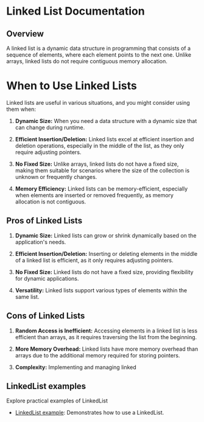 # Linked List Documentation

## Overview

A linked list is a dynamic data structure in programming that consists of a sequence of elements, where each element points to the next one. Unlike arrays, linked lists do not require contiguous memory allocation.

# When to Use Linked Lists

Linked lists are useful in various situations, and you might consider using them when:

1. **Dynamic Size:** When you need a data structure with a dynamic size that can change during runtime.

2. **Efficient Insertion/Deletion:** Linked lists excel at efficient insertion and deletion operations, especially in the middle of the list, as they only require adjusting pointers.

3. **No Fixed Size:** Unlike arrays, linked lists do not have a fixed size, making them suitable for scenarios where the size of the collection is unknown or frequently changes.

4. **Memory Efficiency:** Linked lists can be memory-efficient, especially when elements are inserted or removed frequently, as memory allocation is not contiguous.

## Pros of Linked Lists

1. **Dynamic Size:** Linked lists can grow or shrink dynamically based on the application's needs.

2. **Efficient Insertion/Deletion:** Inserting or deleting elements in the middle of a linked list is efficient, as it only requires adjusting pointers.

3. **No Fixed Size:** Linked lists do not have a fixed size, providing flexibility for dynamic applications.

4. **Versatility:** Linked lists support various types of elements within the same list.

## Cons of Linked Lists

1. **Random Access is Inefficient:** Accessing elements in a linked list is less efficient than arrays, as it requires traversing the list from the beginning.

2. **More Memory Overhead:** Linked lists have more memory overhead than arrays due to the additional memory required for storing pointers.

3. **Complexity:** Implementing and managing linked

## LinkedList examples
Explore practical examples of LinkedList
- [LinkedList example](../Examples/DataStructureExamples/LinkedListExample.md): Demonstrates how to use a LinkedList.
